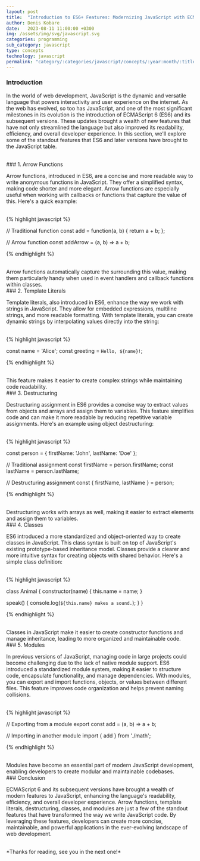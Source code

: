 ```yaml
---
layout: post
title:  "Introduction to ES6+ Features: Modernizing JavaScript with ECMAScript 6 and Beyond"
author: Denis Kobare
date:   2023-08-11 11:00:00 +0300
img: /assets/img/svg/javascript.svg
categories: programming
sub_category: javascript
type: concepts
technology: javascript
permalink: "category/:categories/javascript/concepts/:year:month/:title"
---
```



### Introduction

In the world of web development, JavaScript is the dynamic and versatile language 
that powers interactivity and user experience on the internet. As the web has 
evolved, so too has JavaScript, and one of the most significant milestones in 
its evolution is the introduction of ECMAScript 6 (ES6) and its subsequent 
versions. These updates brought a wealth of new features that have not only 
streamlined the language but also improved its readability, efficiency, and 
overall developer experience. In this section, we'll explore some of the standout 
features that ES6 and later versions have brought to the JavaScript table.


<br>
### 1. Arrow Functions

Arrow functions, introduced in ES6, are a concise and more readable way to write 
anonymous functions in JavaScript. They offer a simplified syntax, making code 
shorter and more elegant. Arrow functions are especially useful when working with 
callbacks or functions that capture the value of this. Here's a quick example:

<br>
{% highlight javascript %}

// Traditional function
const add = function(a, b) {
  return a + b;
};

// Arrow function
const addArrow = (a, b) => a + b;

{% endhighlight %}

<br>
Arrow functions automatically capture the surrounding this value, making them 
particularly handy when used in event handlers and callback functions within classes.



<br>
### 2. Template Literals

Template literals, also introduced in ES6, enhance the way we work with strings 
in JavaScript. They allow for embedded expressions, multiline strings, and more 
readable formatting. With template literals, you can create dynamic strings by 
interpolating values directly into the string:

<br>
{% highlight javascript %}

const name = 'Alice';
const greeting = `Hello, ${name}!`;

{% endhighlight %}

<br>
This feature makes it easier to create complex strings while maintaining code 
readability.



<br>
### 3. Destructuring

Destructuring assignment in ES6 provides a concise way to extract values from 
objects and arrays and assign them to variables. This feature simplifies code 
and can make it more readable by reducing repetitive variable assignments. 
Here's an example using object destructuring:

<br>
{% highlight javascript %}

const person = { firstName: 'John', lastName: 'Doe' };

// Traditional assignment
const firstName = person.firstName;
const lastName = person.lastName;

// Destructuring assignment
const { firstName, lastName } = person;

{% endhighlight %}

<br>
Destructuring works with arrays as well, making it easier to extract elements 
and assign them to variables.



<br>
### 4. Classes

ES6 introduced a more standardized and object-oriented way to create classes in 
JavaScript. This class syntax is built on top of JavaScript's existing 
prototype-based inheritance model. Classes provide a clearer and more intuitive 
syntax for creating objects with shared behavior. Here's a simple class definition:

<br>
{% highlight javascript %}

class Animal {
  constructor(name) {
    this.name = name;
  }

  speak() {
    console.log(`${this.name} makes a sound.`);
  }
}

{% endhighlight %}

<br>
Classes in JavaScript make it easier to create constructor functions and manage 
inheritance, leading to more organized and maintainable code.



<br>
### 5. Modules

In previous versions of JavaScript, managing code in large projects could become 
challenging due to the lack of native module support. ES6 introduced a 
standardized module system, making it easier to structure code, encapsulate 
functionality, and manage dependencies. With modules, you can export and import 
functions, objects, or values between different files. This feature improves 
code organization and helps prevent naming collisions.

<br>
{% highlight javascript %}

// Exporting from a module
export const add = (a, b) => a + b;

// Importing in another module
import { add } from './math';

{% endhighlight %}

<br>
Modules have become an essential part of modern JavaScript development, enabling 
developers to create modular and maintainable codebases.



<br>
### Conclusion

ECMAScript 6 and its subsequent versions have brought a wealth of modern features 
to JavaScript, enhancing the language's readability, efficiency, and overall 
developer experience. Arrow functions, template literals, destructuring, classes, 
and modules are just a few of the standout features that have transformed the 
way we write JavaScript code. By leveraging these features, developers can 
create more concise, maintainable, and powerful applications in the ever-evolving 
landscape of web development.



<br>
*Thanks for reading, see you in the next one!*
